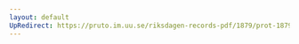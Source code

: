 ```yaml
---
layout: default
UpRedirect: https://pruto.im.uu.se/riksdagen-records-pdf/1879/prot-1879--fk--005/prot-1879--fk--005_002.pdf
---
```

